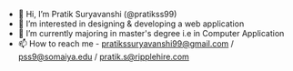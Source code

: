 - 👋 Hi, I’m Pratik Suryavanshi (@pratikss99)
- 👀 I’m interested in designing & developing a web application
- 🌱 I’m currently majoring in master's degree i.e in Computer Application
- 📫 How to reach me - pratikssuryavanshi99@gmail.com / pss9@somaiya.edu / pratik.s@ripplehire.com

<!---
pratikss99/pratikss99 is a ✨ special ✨ repository because its `README.md` (this file) appears on your GitHub profile.
You can click the Preview link to take a look at your changes.
--->
